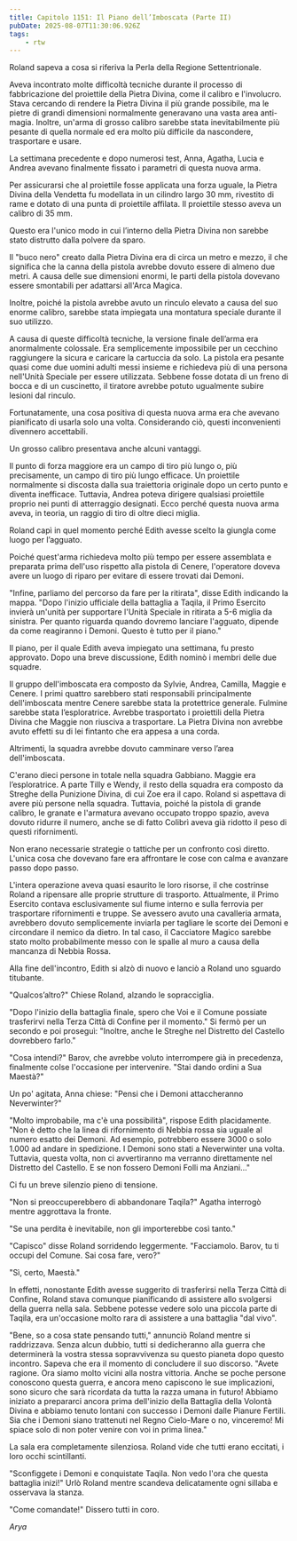 ```yaml
---
title: Capitolo 1151: Il Piano dell’Imboscata (Parte II)
pubDate: 2025-08-07T11:30:06.926Z
tags:
    - rtw
---
```













Roland sapeva a cosa si riferiva la Perla della Regione Settentrionale.






Aveva incontrato molte difficoltà tecniche durante il processo di fabbricazione del proiettile della Pietra Divina, come il calibro e l'involucro. Stava cercando di rendere la Pietra Divina il più grande possibile, ma le pietre di grandi dimensioni normalmente generavano una vasta area anti-magia. Inoltre, un'arma di grosso calibro sarebbe stata inevitabilmente più pesante di quella normale ed era molto più difficile da nascondere, trasportare e usare.






La settimana precedente e dopo numerosi test, Anna, Agatha, Lucia e Andrea avevano finalmente fissato i parametri di questa nuova arma.






Per assicurarsi che al proiettile fosse applicata una forza uguale, la Pietra Divina della Vendetta fu modellata in un cilindro largo 30 mm, rivestito di rame e dotato di una punta di proiettile affilata. Il proiettile stesso aveva un calibro di 35 mm.






Questo era l'unico modo in cui l’interno della Pietra Divina non sarebbe stato distrutto dalla polvere da sparo.






Il "buco nero" creato dalla Pietra Divina era di circa un metro e mezzo, il che significa che la canna della pistola avrebbe dovuto essere di almeno due metri. A causa delle sue dimensioni enormi, le parti della pistola dovevano essere smontabili per adattarsi all'Arca Magica.






Inoltre, poiché la pistola avrebbe avuto un rinculo elevato a causa del suo enorme calibro, sarebbe stata impiegata una montatura speciale durante il suo utilizzo.






A causa di queste difficoltà tecniche, la versione finale dell’arma era anormalmente colossale. Era semplicemente impossibile per un cecchino raggiungere la sicura e caricare la cartuccia da solo. La pistola era pesante quasi come due uomini adulti messi insieme e richiedeva più di una persona nell'Unità Speciale per essere utilizzata. Sebbene fosse dotata di un freno di bocca e di un cuscinetto, il tiratore avrebbe potuto ugualmente subire lesioni dal rinculo.






Fortunatamente, una cosa positiva di questa nuova arma era che avevano pianificato di usarla solo una volta. Considerando ciò, questi inconvenienti divennero accettabili.






Un grosso calibro presentava anche alcuni vantaggi.






Il punto di forza maggiore era un campo di tiro più lungo o, più precisamente, un campo di tiro più lungo efficace. Un proiettile normalmente si discosta dalla sua traiettoria originale dopo un certo punto e diventa inefficace. Tuttavia, Andrea poteva dirigere qualsiasi proiettile proprio nei punti di atterraggio designati. Ecco perché questa nuova arma aveva, in teoria, un raggio di tiro di oltre dieci miglia.






Roland capì in quel momento perché Edith avesse scelto la giungla come luogo per l’agguato.






Poiché quest'arma richiedeva molto più tempo per essere assemblata e preparata prima dell'uso rispetto alla pistola di Cenere, l'operatore doveva avere un luogo di riparo per evitare di essere trovati dai Demoni.






"Infine, parliamo del percorso da fare per la ritirata", disse Edith indicando la mappa. "Dopo l'inizio ufficiale della battaglia a Taqila, il Primo Esercito invierà un'unità per supportare l'Unità Speciale in ritirata a 5-6 miglia da sinistra. Per quanto riguarda quando dovremo lanciare l'agguato, dipende da come reagiranno i Demoni. Questo è tutto per il piano."






Il piano, per il quale Edith aveva impiegato una settimana, fu presto approvato. Dopo una breve discussione, Edith nominò i membri delle due squadre.






Il gruppo dell'imboscata era composto da Sylvie, Andrea, Camilla, Maggie e Cenere. I primi quattro sarebbero stati responsabili principalmente dell'imboscata mentre Cenere sarebbe stata la protettrice generale. Fulmine sarebbe stata l’esploratrice. Avrebbe trasportato i proiettili della Pietra Divina che Maggie non riusciva a trasportare. La Pietra Divina non avrebbe avuto effetti su di lei fintanto che era appesa a una corda.






Altrimenti, la squadra avrebbe dovuto camminare verso l’area dell'imboscata.






C'erano dieci persone in totale nella squadra Gabbiano. Maggie era l’esploratrice. A parte Tilly e Wendy, il resto della squadra era composto da Streghe della Punizione Divina, di cui Zoe era il capo. Roland si aspettava di avere più persone nella squadra. Tuttavia, poiché la pistola di grande calibro, le granate e l'armatura avevano occupato troppo spazio, aveva dovuto ridurre il numero, anche se di fatto Colibrì aveva già ridotto il peso di questi rifornimenti.






Non erano necessarie strategie o tattiche per un confronto così diretto. L'unica cosa che dovevano fare era affrontare le cose con calma e avanzare passo dopo passo.






L'intera operazione aveva quasi esaurito le loro risorse, il che costrinse Roland a ripensare alle proprie strutture di trasporto. Attualmente, il Primo Esercito contava esclusivamente sul fiume interno e sulla ferrovia per trasportare rifornimenti e truppe. Se avessero avuto una cavalleria armata, avrebbero dovuto semplicemente inviarla per tagliare le scorte dei Demoni e circondare il nemico da dietro. In tal caso, il Cacciatore Magico sarebbe stato molto probabilmente messo con le spalle al muro a causa della mancanza di Nebbia Rossa.






Alla fine dell'incontro, Edith si alzò di nuovo e lanciò a Roland uno sguardo titubante.






"Qualcos’altro?" Chiese Roland, alzando le sopracciglia.






"Dopo l'inizio della battaglia finale, spero che Voi e il Comune possiate trasferirvi nella Terza Città di Confine per il momento." Si fermò per un secondo e poi proseguì: "Inoltre, anche le Streghe nel Distretto del Castello dovrebbero farlo."






"Cosa intendi?" Barov, che avrebbe voluto interrompere già in precedenza, finalmente colse l'occasione per intervenire. "Stai dando ordini a Sua Maestà?"






Un po' agitata, Anna chiese: "Pensi che i Demoni attaccheranno Neverwinter?"






"Molto improbabile, ma c'è una possibilità", rispose Edith placidamente. "Non è detto che la linea di rifornimento di Nebbia rossa sia uguale al numero esatto dei Demoni. Ad esempio, potrebbero essere 3000 o solo 1.000 ad andare in spedizione. I Demoni sono stati a Neverwinter una volta. Tuttavia, questa volta, non ci avvertiranno ma verranno direttamente nel Distretto del Castello. E se non fossero Demoni Folli ma Anziani..."






Ci fu un breve silenzio pieno di tensione.






"Non si preoccuperebbero di abbandonare Taqila?" Agatha interrogò mentre aggrottava la fronte.






"Se una perdita è inevitabile, non gli importerebbe così tanto."






"Capisco" disse Roland sorridendo leggermente. "Facciamolo. Barov, tu ti occupi del Comune. Sai cosa fare, vero?"






"Sì, certo, Maestà."






In effetti, nonostante Edith avesse suggerito di trasferirsi nella Terza Città di Confine, Roland stava comunque pianificando di assistere allo svolgersi della guerra nella sala. Sebbene potesse vedere solo una piccola parte di Taqila, era un'occasione molto rara di assistere a una battaglia "dal vivo".






"Bene, so a cosa state pensando tutti," annunciò Roland mentre si raddrizzava. Senza alcun dubbio, tutti si dedicheranno alla guerra che determinerà la vostra stessa sopravvivenza su questo pianeta dopo questo incontro. Sapeva che era il momento di concludere il suo discorso. "Avete ragione. Ora siamo molto vicini alla nostra vittoria. Anche se poche persone conoscono questa guerra, e ancora meno capiscono le sue implicazioni, sono sicuro che sarà ricordata da tutta la razza umana in futuro! Abbiamo iniziato a prepararci ancora prima dell'inizio della Battaglia della Volontà Divina e abbiamo tenuto lontani con successo i Demoni dalle Pianure Fertili. Sia che i Demoni siano trattenuti nel Regno Cielo-Mare o no, vinceremo! Mi spiace solo di non poter venire con voi in prima linea."






La sala era completamente silenziosa. Roland vide che tutti erano eccitati, i loro occhi scintillanti.






"Sconfiggete i Demoni e conquistate Taqila. Non vedo l'ora che questa battaglia inizi!" Urlò Roland mentre scandeva delicatamente ogni sillaba e osservava la stanza.






"Come comandate!" Dissero tutti in coro.






<em>Arya</em>


                                


                                



